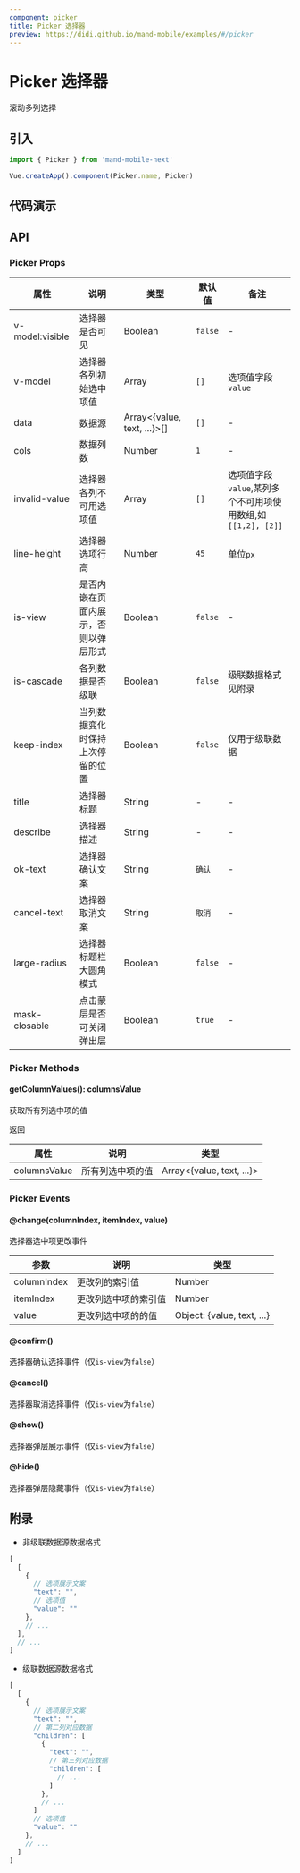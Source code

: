 ```yaml
---
component: picker
title: Picker 选择器
preview: https://didi.github.io/mand-mobile/examples/#/picker
---
```


# Picker 选择器

滚动多列选择

## 引入

```javascript
import { Picker } from 'mand-mobile-next'

Vue.createApp().component(Picker.name, Picker)
```

## 代码演示

<demo-wrapper
  src="src/packages/picker/demo"
/>

## API

### Picker Props

|属性 | 说明 | 类型 | 默认值 | 备注|
|----|-----|------|------|------|
|v-model:visible|选择器是否可见|Boolean|`false`|-|
|v-model|选择器各列初始选中项值|Array|`[]`|选项值字段`value`|
|data|数据源|Array<{value, text, ...}>[]|`[]`|-|
|cols|数据列数|Number|`1`|-|
|invalid-value|选择器各列不可用选项值|Array|`[]`|选项值字段`value`,某列多个不可用项使用数组,如`[[1,2], [2]]`|
|line-height|选择器选项行高|Number|`45`|单位`px`|
|is-view|是否内嵌在页面内展示，否则以弹层形式|Boolean|`false`|-|
|is-cascade|各列数据是否级联|Boolean|`false`|级联数据格式见附录|
|keep-index|当列数据变化时保持上次停留的位置|Boolean|`false`|仅用于级联数据|  
|title|选择器标题|String|-|-|
|describe|选择器描述|String|-|-|
|ok-text|选择器确认文案|String|`确认`|-|
|cancel-text|选择器取消文案|String|`取消`|-|
|large-radius|选择器标题栏大圆角模式|Boolean|`false`|-|
|mask-closable|点击蒙层是否可关闭弹出层|Boolean|`true`|-|

### Picker Methods

#### getColumnValues(): columnsValue

获取所有列选中项的值

返回

|属性 | 说明 | 类型|
|----|-----|------|
|columnsValue|所有列选中项的值|Array<{value, text, ...}>|

### Picker Events

#### @change(columnIndex, itemIndex, value)

选择器选中项更改事件

|参数 | 说明 | 类型|
|----|-----|------|
|columnIndex|更改列的索引值|Number|
|itemIndex|更改列选中项的索引值|Number|
|value|更改列选中项的的值|Object: {value, text, ...}|

#### @confirm()

选择器确认选择事件（仅`is-view`为`false`）

#### @cancel()

选择器取消选择事件（仅`is-view`为`false`）

#### @show()

选择器弹层展示事件（仅`is-view`为`false`）

#### @hide()

选择器弹层隐藏事件（仅`is-view`为`false`）

## 附录

* 非级联数据源数据格式

```javascript
[
  [
    {
      // 选项展示文案
      "text": "",
      // 选项值
      "value": ""
    },
    // ...
  ],
  // ...
]
```

* 级联数据源数据格式

```javascript
[
  [
    {
      // 选项展示文案
      "text": "",
      // 第二列对应数据
      "children": [
        {
          "text": "",
          // 第三列对应数据
          "children": [
            // ...
          ]
        },
        // ...
      ]
      // 选项值
      "value": ""
    },
    // ...
  ]
]
```
